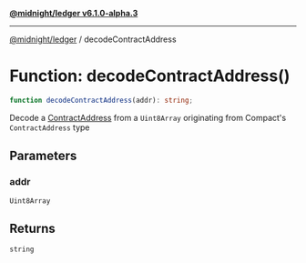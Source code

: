 [**@midnight/ledger v6.1.0-alpha.3**](../README.md)

***

[@midnight/ledger](../globals.md) / decodeContractAddress

# Function: decodeContractAddress()

```ts
function decodeContractAddress(addr): string;
```

Decode a [ContractAddress](../type-aliases/ContractAddress.md) from a `Uint8Array` originating from
Compact's `ContractAddress` type

## Parameters

### addr

`Uint8Array`

## Returns

`string`
